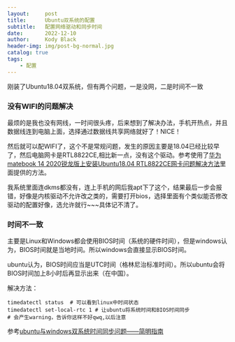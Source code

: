 ```yaml
---
layout:     post
title:      Ubuntu双系统的配置
subtitle:   配置网络驱动和同步时间
date:       2022-12-10
author:     Kody Black
header-img: img/post-bg-normal.jpg
catalog: true
tags:
    - 配置
---
```


刚装了Ubuntu18.04双系统，但有两个问题，一是没网，二是时间不一致

### 没有WIFI的问题解决

最烦的是我也没有网线，一时间很头疼，后来想到了解决办法，手机开热点，并且数据线连到电脑上面，选择通过数据线共享网络就好了！NICE！

然后就可以配WIFI了，这个不是常规问题，发生的原因主要是18.04已经比较早了，然后电脑网卡是RTL8822CE,相比新一点，没有这个驱动。参考使用了[华为matebook 14 2020锐龙版上安装Ubuntu18.04 RTL8822CE网卡问题解决方法](https://blog.csdn.net/djhuai/article/details/112372245)里面提供的方法。

我系统里面连dkms都没有，连上手机的网后我apt下了这个，结果最后一步会报错，好像是内核驱动不允许改之类的，需要打开bios，选择里面有个类似能否修改驱动的配置好像，选允许就行~~~具体记不清了。

### 时间不一致

主要是Linux和Windows都会使用BIOS时间（系统的硬件时间），但是windows认为，BIOS时间就是当地时间。所以windows会直接显示BIOS时间。

ubuntu认为，BIOS时间应当是UTC时间（格林尼治标准时间）。所以ubuntu会将BIOS时间加上8小时后再显示出来（在中国）。

解决方法：

```shell
timedatectl status  # 可以看到linux中时间状态
timedatectl set-local-rtc 1	# 让ubuntu将系统时间和BIOS时间同步
# 会产生warning，告诉你这样不好qwq,以后注意
```
参考[ubuntu与windows双系统时间同步问题——简明指南](https://zhuanlan.zhihu.com/p/492885761)
